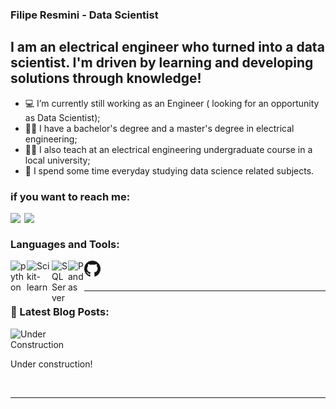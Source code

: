 ### Filipe Resmini - Data Scientist

## I am an electrical engineer who turned into a data scientist. I'm driven by learning and developing solutions through knowledge!

- 💻 I’m currently still working as an Engineer ( looking for an opportunity as Data Scientist);
- 👨‍🎓 I have a bachelor's degree and a master's degree in electrical engineering;
- 👨‍🏫 I also teach at an electrical engineering undergraduate course in a local university;
- 📖 I spend some time everyday studying data science related subjects.

### if you want to reach me:

[<img align="left"  width="22px" src="https://cdn.jsdelivr.net/npm/simple-icons@3.4.0/icons/linkedin.svg" />](https://www.linkedin.com/in/filipe-resmini-726a2480/)

[<img align="left"  width="22px" src="https://cdn.jsdelivr.net/npm/simple-icons@3.4.0/icons/gmail.svg" />](mailto:f.resmini@gmail.com)



<br />

### Languages and Tools:

<img align="left" alt="python" width="26px" src="https://cdn3.iconfinder.com/data/icons/logos-and-brands-adobe/512/267_Python-512.png" />

[<img align="left" alt="Scikit-learn" width="40px" src="https://upload.wikimedia.org/wikipedia/commons/0/05/Scikit_learn_logo_small.svg" />](https://scikit-learn.org/stable/)

<img align="left" alt="SQLServer" width="26px" src="https://img.icons8.com/color/2x/microsoft-sql-server.png" />

<img align="left" alt="Pandas" width="26px" src="https://cdn.jsdelivr.net/npm/simple-icons@3.4.0/icons/pandas.svg" />

<img align="left" alt="GitHub" width="26px" src="https://raw.githubusercontent.com/github/explore/78df643247d429f6cc873026c0622819ad797942/topics/github/github.png" />

<br />
<br />


---

### 📰 Latest Blog Posts:

<!-- BLOG-POST-LIST:START -->

<img align="left" alt="Under Construction" width="100px" src="https://www.pngkit.com/png/full/208-2087380_construction-icon-under-construction.png" /> <br> <br>

Under construction!

<br>




<!-- BLOG-POST-LIST:END -->

---

[linkedin]: linkedin.com/in/filipe-resmini-726a2480
[e-mail]: mailto:f.resmini@gmail.com
